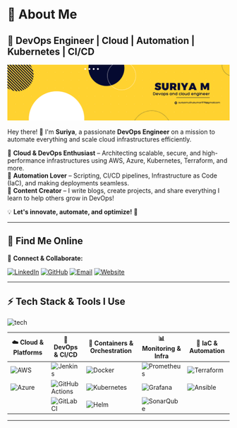 # **🚀 About Me**  

## 🚀 **DevOps Engineer | Cloud | Automation | Kubernetes | CI/CD**

![Profile cover](profile_cover.png)

Hey there! 👋 I'm **Suriya**, a passionate **DevOps Engineer** on a mission to automate everything and scale cloud infrastructures efficiently.  

🔹 **Cloud & DevOps Enthusiast** – Architecting scalable, secure, and high-performance infrastructures using AWS, Azure, Kubernetes, Terraform, and more.  
🔹 **Automation Lover** – Scripting, CI/CD pipelines, Infrastructure as Code (IaC), and making deployments seamless.  
🔹 **Content Creator** – I write blogs, create projects, and share everything I learn to help others grow in DevOps!  

💡 **Let's innovate, automate, and optimize!** 🚀

---

## 🌟 **Find Me Online**  

📌 **Connect & Collaborate:**

[![LinkedIn](https://img.shields.io/badge/LinkedIn-%230077B5.svg?style=for-the-badge&logo=linkedin&logoColor=white)](https://www.linkedin.com/in/suriya-muthukumar-932730217/) [![GitHub](https://img.shields.io/badge/GitHub-181717?style=for-the-badge&logo=github&logoColor=white)](https://github.com/suriya1776)  [![Email](https://img.shields.io/badge/Email-D14836?style=for-the-badge&logo=gmail&logoColor=white)](mailto:suriyamuthukumar1776@gmail.com)  [![Website](https://img.shields.io/badge/website-20B2AA?style=for-the-badge)](https://suriya-muthukumar.netlify.app/)

---

## ⚡ **Tech Stack & Tools I Use**  

![tech](https://imgur.com/RknLHXQ.png)

| ☁️ Cloud & Platforms | 🔧 DevOps & CI/CD | 🐳 Containers & Orchestration | 📊 Monitoring & Infra | 🚀 IaC & Automation |
|----------------|----------------|----------------|----------------|----------------|
| ![AWS](https://img.shields.io/badge/AWS-%23FF9900.svg?style=for-the-badge&logo=amazon-aws&logoColor=white) | ![Jenkins](https://img.shields.io/badge/Jenkins-%232C5263.svg?style=for-the-badge&logo=jenkins&logoColor=white) | ![Docker](https://img.shields.io/badge/Docker-%230db7ed.svg?style=for-the-badge&logo=docker&logoColor=white) | ![Prometheus](https://img.shields.io/badge/Prometheus-E6522C?style=for-the-badge&logo=Prometheus&logoColor=white) | ![Terraform](https://img.shields.io/badge/Terraform-%235835CC.svg?style=for-the-badge&logo=terraform&logoColor=white) |
| ![Azure](https://img.shields.io/badge/Azure-%230072C6.svg?style=for-the-badge&logo=microsoftazure&logoColor=white) | ![GitHub Actions](https://img.shields.io/badge/GitHub%20Actions-%232671E5.svg?style=for-the-badge&logo=githubactions&logoColor=white) | ![Kubernetes](https://img.shields.io/badge/Kubernetes-%23326ce5.svg?style=for-the-badge&logo=kubernetes&logoColor=white) | ![Grafana](https://img.shields.io/badge/Grafana-%23F46800.svg?style=for-the-badge&logo=grafana&logoColor=white) | ![Ansible](https://img.shields.io/badge/Ansible-%231A1918.svg?style=for-the-badge&logo=ansible&logoColor=white) |
| | ![GitLab CI](https://img.shields.io/badge/Azure%20Devops-%23181717.svg?style=for-the-badge&logo=gitlab&logoColor=white) | ![Helm](https://img.shields.io/badge/Docker%20compose-%230072C6.svg?style=for-the-badge&logo=microsoftazure&logoColor=white) | ![SonarQube](https://img.shields.io/badge/Elastic%20search-%230072C6.svg?style=for-the-badge&logo=microsoftazure&logoColor=white) |  |

---

